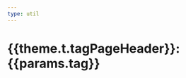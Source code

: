 ```yaml
---
type: util
---
```


<script setup>
import TagPostsList from 'vitepress-sls-blog-tmpl/src/components/list/TagPostsList.vue'
import { useData } from 'vitepress'
import { data } from '../../loadPosts.data.js'
import { commonParams } from '../../../.vitepress/commonParams.js'

const { theme, params } = useData()
</script>


# {{theme.t.tagPageHeader}}: {{params.tag}}

<TagPostsList
  :allData="data.posts"
  :curPage="params.page"
  :perPage="commonParams.perPage"
  :paginationMaxItems="commonParams.paginationMaxItems"
  :tagName="params.tag"
  :tagSlug="params.name"
/>

